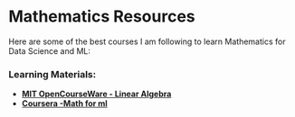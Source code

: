 # Mathematics Resources  

Here are some of the best courses I am following to learn Mathematics for Data Science and ML: 

###  Learning Materials:  
- **[MIT OpenCourseWare - Linear Algebra](https://ocw.mit.edu/courses/18-06-linear-algebra-spring-2010/)**
- **[Coursera -Math for ml](https://www.coursera.org/programs/learning-program-for-family-iwira/specializations/mathematics-for-machine-learning-and-data-science?source=search)**
